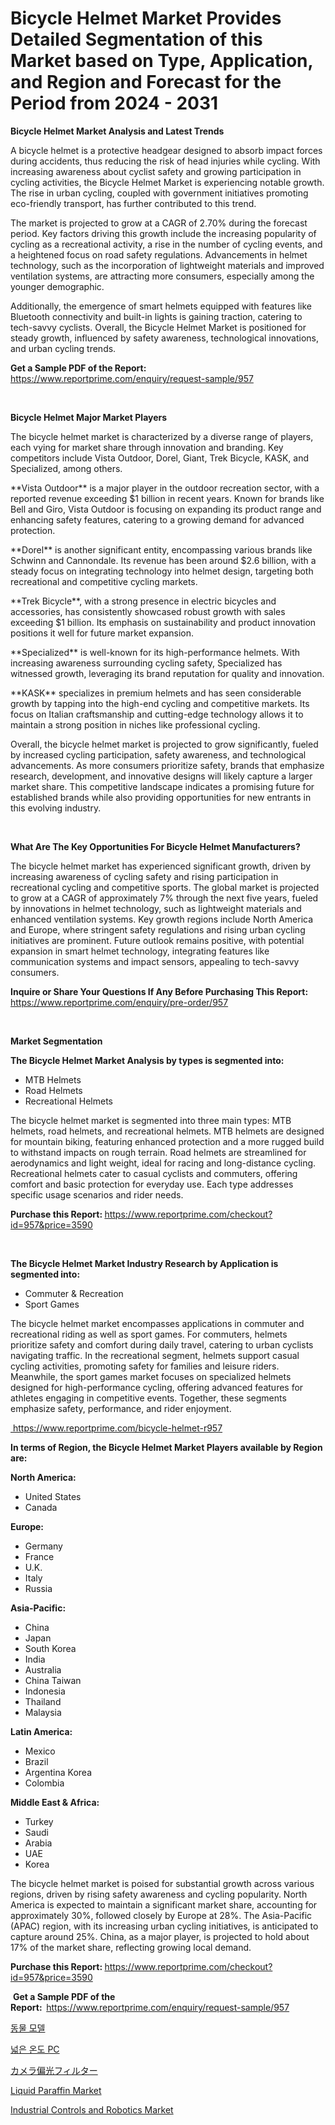 <p><h1>Bicycle Helmet Market Provides Detailed Segmentation of this Market based on Type, Application, and Region and Forecast for the Period from 2024 - 2031</h1></p><p><strong>Bicycle Helmet Market Analysis and Latest Trends</strong></p>
<p><p>A bicycle helmet is a protective headgear designed to absorb impact forces during accidents, thus reducing the risk of head injuries while cycling. With increasing awareness about cyclist safety and growing participation in cycling activities, the Bicycle Helmet Market is experiencing notable growth. The rise in urban cycling, coupled with government initiatives promoting eco-friendly transport, has further contributed to this trend.</p><p>The market is projected to grow at a CAGR of 2.70% during the forecast period. Key factors driving this growth include the increasing popularity of cycling as a recreational activity, a rise in the number of cycling events, and a heightened focus on road safety regulations. Advancements in helmet technology, such as the incorporation of lightweight materials and improved ventilation systems, are attracting more consumers, especially among the younger demographic. </p><p>Additionally, the emergence of smart helmets equipped with features like Bluetooth connectivity and built-in lights is gaining traction, catering to tech-savvy cyclists. Overall, the Bicycle Helmet Market is positioned for steady growth, influenced by safety awareness, technological innovations, and urban cycling trends.</p></p>
<p><strong>Get a Sample PDF of the Report:&nbsp;</strong> <a href="https://www.reportprime.com/enquiry/request-sample/957">https://www.reportprime.com/enquiry/request-sample/957</a></p>
<p>&nbsp;</p>
<p><strong>Bicycle Helmet Major Market Players</strong></p>
<p><p>The bicycle helmet market is characterized by a diverse range of players, each vying for market share through innovation and branding. Key competitors include Vista Outdoor, Dorel, Giant, Trek Bicycle, KASK, and Specialized, among others.</p><p>**Vista Outdoor** is a major player in the outdoor recreation sector, with a reported revenue exceeding $1 billion in recent years. Known for brands like Bell and Giro, Vista Outdoor is focusing on expanding its product range and enhancing safety features, catering to a growing demand for advanced protection.</p><p>**Dorel** is another significant entity, encompassing various brands like Schwinn and Cannondale. Its revenue has been around $2.6 billion, with a steady focus on integrating technology into helmet design, targeting both recreational and competitive cycling markets.</p><p>**Trek Bicycle**, with a strong presence in electric bicycles and accessories, has consistently showcased robust growth with sales exceeding $1 billion. Its emphasis on sustainability and product innovation positions it well for future market expansion.</p><p>**Specialized** is well-known for its high-performance helmets. With increasing awareness surrounding cycling safety, Specialized has witnessed growth, leveraging its brand reputation for quality and innovation.</p><p>**KASK** specializes in premium helmets and has seen considerable growth by tapping into the high-end cycling and competitive markets. Its focus on Italian craftsmanship and cutting-edge technology allows it to maintain a strong position in niches like professional cycling.</p><p>Overall, the bicycle helmet market is projected to grow significantly, fueled by increased cycling participation, safety awareness, and technological advancements. As more consumers prioritize safety, brands that emphasize research, development, and innovative designs will likely capture a larger market share. This competitive landscape indicates a promising future for established brands while also providing opportunities for new entrants in this evolving industry.</p></p>
<p>&nbsp;</p>
<p><strong>What Are The Key Opportunities For Bicycle Helmet Manufacturers?</strong></p>
<p><p>The bicycle helmet market has experienced significant growth, driven by increasing awareness of cycling safety and rising participation in recreational cycling and competitive sports. The global market is projected to grow at a CAGR of approximately 7% through the next five years, fueled by innovations in helmet technology, such as lightweight materials and enhanced ventilation systems. Key growth regions include North America and Europe, where stringent safety regulations and rising urban cycling initiatives are prominent. Future outlook remains positive, with potential expansion in smart helmet technology, integrating features like communication systems and impact sensors, appealing to tech-savvy consumers.</p></p>
<p><strong>Inquire or Share Your Questions If Any Before Purchasing This Report:</strong> <a href="https://www.reportprime.com/enquiry/pre-order/957">https://www.reportprime.com/enquiry/pre-order/957</a></p>
<p>&nbsp;</p>
<p><strong>Market Segmentation</strong></p>
<p><strong>The Bicycle Helmet Market Analysis by types is segmented into:</strong></p>
<p><ul><li>MTB Helmets</li><li>Road Helmets</li><li>Recreational Helmets</li></ul></p>
<p><p>The bicycle helmet market is segmented into three main types: MTB helmets, road helmets, and recreational helmets. MTB helmets are designed for mountain biking, featuring enhanced protection and a more rugged build to withstand impacts on rough terrain. Road helmets are streamlined for aerodynamics and light weight, ideal for racing and long-distance cycling. Recreational helmets cater to casual cyclists and commuters, offering comfort and basic protection for everyday use. Each type addresses specific usage scenarios and rider needs.</p></p>
<p><strong>Purchase this Report:&nbsp;</strong><a href="https://www.reportprime.com/checkout?id=957&price=3590">https://www.reportprime.com/checkout?id=957&price=3590</a></p>
<p>&nbsp;</p>
<p><strong>The Bicycle Helmet Market Industry Research by Application is segmented into:</strong></p>
<p><ul><li>Commuter & Recreation</li><li>Sport Games</li></ul></p>
<p><p>The bicycle helmet market encompasses applications in commuter and recreational riding as well as sport games. For commuters, helmets prioritize safety and comfort during daily travel, catering to urban cyclists navigating traffic. In the recreational segment, helmets support casual cycling activities, promoting safety for families and leisure riders. Meanwhile, the sport games market focuses on specialized helmets designed for high-performance cycling, offering advanced features for athletes engaging in competitive events. Together, these segments emphasize safety, performance, and rider enjoyment.</p></p>
<p><a href="https://www.reportprime.com/bicycle-helmet-r957">&nbsp;https://www.reportprime.com/bicycle-helmet-r957</a></p>
<p><strong>In terms of Region, the Bicycle Helmet Market Players available by Region are:</strong></p>
<p>
    <p> <strong> North America: </strong>
        <ul>
            <li>United States</li>
            <li>Canada</li>
        </ul>
        </p> 
    <p> <strong> Europe: </strong>
        <ul>
            <li>Germany</li>
            <li>France</li>
            <li>U.K.</li>
            <li>Italy</li>
            <li>Russia</li>
        </ul>
        </p> 
    <p> <strong> Asia-Pacific: </strong>
        <ul>
            <li>China</li>
            <li>Japan</li>
            <li>South Korea</li>
            <li>India</li>
            <li>Australia</li>
            <li>China Taiwan</li>
            <li>Indonesia</li>
            <li>Thailand</li>
            <li>Malaysia</li>
        </ul>
        </p> 
    <p> <strong> Latin America: </strong>
        <ul>
            <li>Mexico</li>
            <li>Brazil</li>
            <li>Argentina Korea</li>
            <li>Colombia</li>
        </ul>
        </p> 
    <p> <strong> Middle East & Africa: </strong>
        <ul>
            <li>Turkey</li>
            <li>Saudi</li>
            <li>Arabia</li>
            <li>UAE</li>
            <li>Korea</li>
        </ul>
    </p>
    </p>
<p><p>The bicycle helmet market is poised for substantial growth across various regions, driven by rising safety awareness and cycling popularity. North America is expected to maintain a significant market share, accounting for approximately 30%, followed closely by Europe at 28%. The Asia-Pacific (APAC) region, with its increasing urban cycling initiatives, is anticipated to capture around 25%. China, as a major player, is projected to hold about 17% of the market share, reflecting growing local demand.</p></p>
<p><strong>Purchase this Report: </strong><a href="https://www.reportprime.com/checkout?id=957&price=3590">https://www.reportprime.com/checkout?id=957&price=3590</a></p>
<p>&nbsp;<strong>Get a Sample PDF of the Report:&nbsp;&nbsp;</strong><a href="https://www.reportprime.com/enquiry/request-sample/957">https://www.reportprime.com/enquiry/request-sample/957</a></p>
<p><strong></strong></p>
<p><p><a href="https://medium.com/@greggibson7876/%EB%8F%99%EB%AC%BC-%EB%AA%A8%EB%8D%B8-%EC%8B%9C%EC%9E%A5-%EA%B7%9C%EB%AA%A8-%EB%B0%8F-%EC%A0%90%EC%9C%A0%EC%9C%A8-%EB%B6%84%EC%84%9D-%EC%84%B1%EC%9E%A5-%ED%8A%B8%EB%A0%8C%EB%93%9C-%EB%B0%8F-2024-2031%EB%85%84-%EC%98%88%EC%B8%A1-f606b7cbcb13">동물 모델</a></p><p><a href="https://medium.com/@greggibson7876/%EC%A0%84%EB%9E%B5%EC%A0%81-%EB%A1%9C%EB%93%9C%EB%A7%B5-%EA%B8%80%EB%A1%9C%EB%B2%8C-%EC%98%A8%EB%8F%84-pc-%EC%8B%9C%EC%9E%A5-%EC%9D%B8%EC%82%AC%EC%9D%B4%ED%8A%B8-%EB%B0%8F-%EA%B8%B0%ED%9A%8C-2024-2031-2642dd829627">넓은 온도 PC</a></p><p><a href="https://medium.com/@coleensxrkkn/%E3%82%AB%E3%83%A1%E3%83%A9%E5%81%8F%E5%85%89%E3%83%95%E3%82%A3%E3%83%AB%E3%82%BF%E3%83%BC%E5%B8%82%E5%A0%B4%E3%81%AE%E8%A6%8F%E6%A8%A1%E3%81%A8%E3%82%B7%E3%82%A7%E3%82%A2%E3%81%AE%E5%88%86%E6%9E%90-%E6%88%90%E9%95%B7%E3%83%88%E3%83%AC%E3%83%B3%E3%83%89%E3%81%A8%E4%BA%88%E6%B8%AC-2024%E5%B9%B4-2031%E5%B9%B4-7b1ae080e49f">カメラ偏光フィルター</a></p><p><a href="https://www.linkedin.com/pulse/liquid-paraffin-market-trends-focusing-insight-forecast-analysis-jt2pc?trackingId=ZbiZQJHvSG213BhdAhzYKw%3D%3D">Liquid Paraffin Market</a></p><p><a href="https://issuu.com/reportprime-2/docs/industrial-controls-and-robotics-ma_0c49cd50816719">Industrial Controls and Robotics Market</a></p></p>